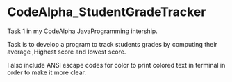 # CodeAlpha_StudentGradeTracker
Task 1 in my CodeAlpha JavaProgramming intership.

Task is to develop a program to track students grades by computing their average ,Highest score and lowest score.

I also include ANSI escape codes for color to print colored text in terminal in order to make it more clear.
